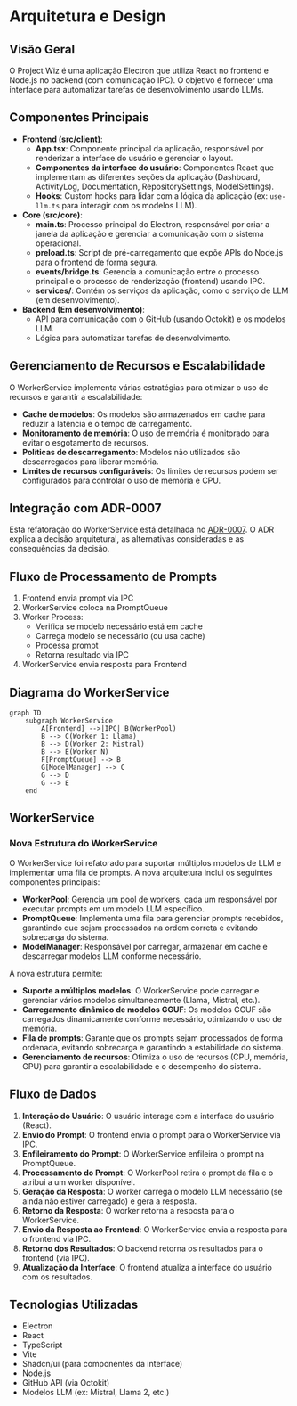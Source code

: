 # Arquitetura e Design

## Visão Geral

O Project Wiz é uma aplicação Electron que utiliza React no frontend e Node.js no backend (com comunicação IPC). O objetivo é fornecer uma interface para automatizar tarefas de desenvolvimento usando LLMs.

## Componentes Principais

- **Frontend (src/client)**:
  - **App.tsx**: Componente principal da aplicação, responsável por renderizar a interface do usuário e gerenciar o layout.
  - **Componentes da interface do usuário**: Componentes React que implementam as diferentes seções da aplicação (Dashboard, ActivityLog, Documentation, RepositorySettings, ModelSettings).
  - **Hooks**: Custom hooks para lidar com a lógica da aplicação (ex: `use-llm.ts` para interagir com os modelos LLM).
- **Core (src/core)**:
  - **main.ts**: Processo principal do Electron, responsável por criar a janela da aplicação e gerenciar a comunicação com o sistema operacional.
  - **preload.ts**: Script de pré-carregamento que expõe APIs do Node.js para o frontend de forma segura.
  - **events/bridge.ts**: Gerencia a comunicação entre o processo principal e o processo de renderização (frontend) usando IPC.
  - **services/**: Contém os serviços da aplicação, como o serviço de LLM (em desenvolvimento).
- **Backend (Em desenvolvimento)**:
  - API para comunicação com o GitHub (usando Octokit) e os modelos LLM.
  - Lógica para automatizar tarefas de desenvolvimento.
## Gerenciamento de Recursos e Escalabilidade

O WorkerService implementa várias estratégias para otimizar o uso de recursos e garantir a escalabilidade:

- **Cache de modelos**: Os modelos são armazenados em cache para reduzir a latência e o tempo de carregamento.
- **Monitoramento de memória**: O uso de memória é monitorado para evitar o esgotamento de recursos.
- **Políticas de descarregamento**: Modelos não utilizados são descarregados para liberar memória.
- **Limites de recursos configuráveis**: Os limites de recursos podem ser configurados para controlar o uso de memória e CPU.

## Integração com ADR-0007

Esta refatoração do WorkerService está detalhada no [ADR-0007](docs/adr/ADR-0007-Refatoracao-WorkerService-Mistral-GGUF.md). O ADR explica a decisão arquitetural, as alternativas consideradas e as consequências da decisão.

## Fluxo de Processamento de Prompts

1. Frontend envia prompt via IPC
2. WorkerService coloca na PromptQueue
3. Worker Process:
   - Verifica se modelo necessário está em cache
   - Carrega modelo se necessário (ou usa cache)
   - Processa prompt
   - Retorna resultado via IPC
4. WorkerService envia resposta para Frontend

## Diagrama do WorkerService

```mermaid
graph TD
    subgraph WorkerService
        A[Frontend] -->|IPC| B(WorkerPool)
        B --> C(Worker 1: Llama)
        B --> D(Worker 2: Mistral)
        B --> E(Worker N)
        F[PromptQueue] --> B
        G[ModelManager] --> C
        G --> D
        G --> E
    end
```

## WorkerService

### Nova Estrutura do WorkerService

O WorkerService foi refatorado para suportar múltiplos modelos de LLM e implementar uma fila de prompts. A nova arquitetura inclui os seguintes componentes principais:

- **WorkerPool**: Gerencia um pool de workers, cada um responsável por executar prompts em um modelo LLM específico.
- **PromptQueue**: Implementa uma fila para gerenciar prompts recebidos, garantindo que sejam processados na ordem correta e evitando sobrecarga do sistema.
- **ModelManager**: Responsável por carregar, armazenar em cache e descarregar modelos LLM conforme necessário.

A nova estrutura permite:

- **Suporte a múltiplos modelos**: O WorkerService pode carregar e gerenciar vários modelos simultaneamente (Llama, Mistral, etc.).
- **Carregamento dinâmico de modelos GGUF**: Os modelos GGUF são carregados dinamicamente conforme necessário, otimizando o uso de memória.
- **Fila de prompts**: Garante que os prompts sejam processados de forma ordenada, evitando sobrecarga e garantindo a estabilidade do sistema.
- **Gerenciamento de recursos**: Otimiza o uso de recursos (CPU, memória, GPU) para garantir a escalabilidade e o desempenho do sistema.


## Fluxo de Dados

1. **Interação do Usuário**: O usuário interage com a interface do usuário (React).
2. **Envio do Prompt**: O frontend envia o prompt para o WorkerService via IPC.
3. **Enfileiramento do Prompt**: O WorkerService enfileira o prompt na PromptQueue.
4. **Processamento do Prompt**: O WorkerPool retira o prompt da fila e o atribui a um worker disponível.
5. **Geração da Resposta**: O worker carrega o modelo LLM necessário (se ainda não estiver carregado) e gera a resposta.
6. **Retorno da Resposta**: O worker retorna a resposta para o WorkerService.
7. **Envio da Resposta ao Frontend**: O WorkerService envia a resposta para o frontend via IPC.
4.  **Retorno dos Resultados**: O backend retorna os resultados para o frontend (via IPC).
8. **Atualização da Interface**: O frontend atualiza a interface do usuário com os resultados.

## Tecnologias Utilizadas

- Electron
- React
- TypeScript
- Vite
- Shadcn/ui (para componentes da interface)
- Node.js
- GitHub API (via Octokit)
- Modelos LLM (ex: Mistral, Llama 2, etc.)

